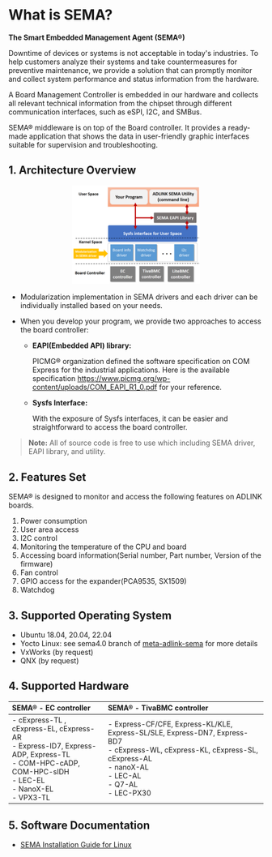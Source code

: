 # What is SEMA?

**The Smart Embedded Management Agent (SEMA®)**

Downtime of devices or systems is not acceptable in today's industries. To help customers analyze their systems and take countermeasures for preventive maintenance, we provide a solution that can promptly monitor and collect system performance and status information from the hardware.

A Board Management Controller is embedded in our hardware and collects all relevant technical information from the chipset through different communication interfaces, such as eSPI, I2C, and SMBus.

SEMA® middleware is on top of the Board controller. It provides a ready-made application that shows the data in user-friendly graphic interfaces suitable for supervision and troubleshooting.



## 1. Architecture Overview

<p align="center">
<img src="readme.assets/picture1.png" width="50%"/>
</p>

* Modularization implementation in SEMA drivers and each driver can be individually installed based on your needs.

* When you develop your program,  we provide two approaches to access the board controller:

  * **EAPI(Embedded API) library:**  

    PICMG® organization defined the software specification on COM Express for the industrial applications. Here is the available specification https://www.picmg.org/wp-content/uploads/COM_EAPI_R1_0.pdf for your reference.


  * **Sysfs Interface:** 

    With the exposure of Sysfs interfaces, it can be easier and straightforward to access the board controller.  

> **Note:** All of source code is free to use which including SEMA driver, EAPI library, and utility.




## 2. Features Set
SEMA® is designed to monitor and access the following features on ADLINK boards.

1. Power consumption
2. User area access
3. I2C control
4. Monitoring the temperature of the CPU and board
5. Accessing board information(Serial number, Part number, Version of the firmware)
6. Fan control
7. GPIO access for the expander(PCA9535, SX1509)
8. Watchdog




## 3. Supported Operating System
* Ubuntu 18.04, 20.04, 22.04
* Yocto Linux: see sema4.0 branch of [meta-adlink-sema](https://github.com/ADLINK/meta-adlink-sema) for more details
* VxWorks (by request)
* QNX (by request)



## 4. Supported Hardware

| SEMA® - EC controller                                        | SEMA® - TivaBMC controller                                   |
| :----------------------------------------------------------- | :----------------------------------------------------------- |
| - cExpress-TL , cExpress-EL, cExpress-AR<br>- Express-ID7, Express-ADP, Express-TL <br>- COM-HPC-cADP, COM-HPC-sIDH <br>- LEC-EL <br>- NanoX-EL <br>- VPX3-TL | - Express-CF/CFE, Express-KL/KLE, Express-SL/SLE, Express-DN7, Express-BD7 <br>- cExpress-WL, cExpress-KL, cExpress-SL, cExpress-AL<br>- nanoX-AL<br>- LEC-AL<br>- Q7-AL<br>- LEC-PX30 |

## 5. Software Documentation

- [SEMA Installation Guide for Linux](https://github.com/ADLINK/sema-linux/wiki)

